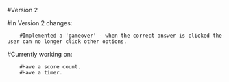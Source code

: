#Version 2

#In Version 2 changes:

        #Implemented a 'gameover' - when the correct answer is clicked the user can no longer click other options.

#Currently working on:
        
        #Have a score count.
        #Have a timer.

